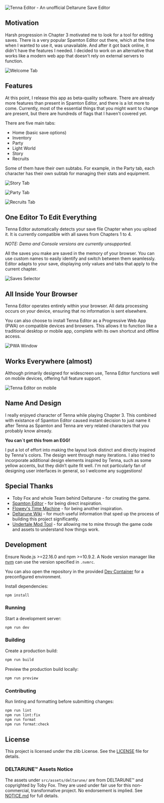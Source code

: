 ![Tenna Editor - An unofficial Deltarune Save Editor](/public/banner.svg)

## Motivation

Harsh progression in Chapter 3 motivated me to look for a tool for editing saves.
There is a very popular Spamton Editor out there, which at the time when I wanted to use it, was unavailable. And after it got back online, it didn't have the features I needed.
I decided to work on an alternative that works like a modern web app that doesn't rely on external servers to function.

![Welcome Tab](/public/promo/promo-1.png)

## Features

At this point, I release this app as beta-quality software.
There are already more features than present in Spamton Editor, and there is a lot more to come.
Currently, most of the essential things that you might want to change are present, but there are hundreds of flags that I haven't covered yet.

There are five main tabs:

- Home (basic save options)
- Inventory
- Party
- Light World
- Story
- Recruits

Some of them have their own subtabs.
For example, in the Party tab, each character has their own subtab for managing their stats and equipment.

![Story Tab](/public/promo/promo-2.png)

![Party Tab](/public/promo/promo-3.png)

![Recruits Tab](/public/promo/promo-4.png)

## One Editor To Edit Everything

Tenna Editor automatically detects your save file Chapter when you upload it.
It is currently compatible with all saves from Chapters 1 to 4.

_NOTE: Demo and Console versions are currently unsupported._

All the saves you make are saved in the memory of your browser.
You can use custom names to easily identify and switch between them seamlessly.
Editor adapts to your save, displaying only values and tabs that apply to the current chapter.

![Saves Selector](/public/promo/promo-multiple-saves.png)

## All Inside Your Browser

Tenna Editor operates entirely within your browser. All data processing occurs on your device, ensuring that no information is sent elsewhere.

You can also choose to install Tenna Editor as a Progressive Web App (PWA) on compatible devices and browsers. This allows it to function like a traditional desktop or mobile app, complete with its own shortcut and offline access.

![PWA Window](/public/promo/promo-pwa.png)

## Works Everywhere (almost)

Although primarily designed for widescreen use, Tenna Editor functions well on mobile devices, offering full feature support.

![Tenna Editor on mobile](/public/promo/promo-mobile.png)

## Name And Design

I really enjoyed character of Tenna while playing Chapter 3.
This combined with existance of Spamton Editor caused instant decision to just name it after Tenna as Spamton and Tenna are very related characters that you probably know already.

**You can`t get this from an EGG!**

I put a lot of effort into making the layout look distinct and directly inspired by Tenna's colors. The design went through many iterations. I also tried to incorporate additional design elements inspired by Tenna, such as some yellow accents, but they didn’t quite fit well. I'm not particularly fan of designing user interfaces in general, so I welcome any suggestions!

## Special Thanks

- Toby Fox and whole Team behind Deltarune - for creating the game.
- [Spamton Editor](https://saveeditor.spamton.com) - for being direct inspiration.
- [Flowey's Time Machine](https://crumblingstatue.github.io) - for being another inspiration.
- [Deltarune Wiki](https://deltarune.wiki) - for much useful information that sped up the process of building this project significantly.
- [Undertale Mod Tool](https://github.com/UnderminersTeam/UndertaleModTool) - for allowing me to mine through the game code and assets to understand how things work.

## Development

Ensure Node.js >=22.16.0 and npm >=10.9.2. A Node version manager like [nvm](https://github.com/nvm-sh/nvm) can use the version specified in `.nvmrc`.

You can also open the repository in the provided [Dev Container](https://containers.dev/) for a preconfigured environment.

Install dependencies:

```bash
npm install
```

### Running

Start a development server:

```bash
npm run dev
```

### Building

Create a production build:

```bash
npm run build
```

Preview the production build locally:

```bash
npm run preview
```

### Contributing

Run linting and formatting before submitting changes:

```bash
npm run lint
npm run lint:fix
npm run format
npm run format:check
```

## License

This project is licensed under the zlib License. See the [LICENSE](./LICENSE) file for details.

### DELTARUNE™ Assets Notice

The assets under `src/assets/deltarune/` are from DELTARUNE™ and copyrighted by Toby Fox. They are used under fair use for this non-commercial, transformative project. No endorsement is implied. See [NOTICE.md](src/assets/deltarune/NOTICE.md) for full details.

